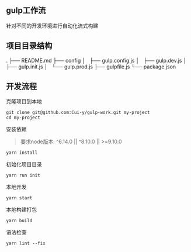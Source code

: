 ## gulp工作流

针对不同的开发环境进行自动化流式构建

## 项目目录结构
.
├── README.md
├── config
│   ├── gulp.config.js
│   ├── gulp.dev.js
│   ├── gulp.init.js
│   └── gulp.prod.js
├── gulpfile.js
└── package.json

## 开发流程

克隆项目到本地
```
git clone git@github.com:Cui-y/gulp-work.git my-project
cd my-project
```

安装依赖
> 要求node版本: ^6.14.0 || ^8.10.0 || >=9.10.0
```
yarn install
```

初始化项目目录
```
yarn run init
```

本地开发
```
yarn start
```

本地构建打包
```
yarn build
```

语法检查
```
yarn lint --fix
```
